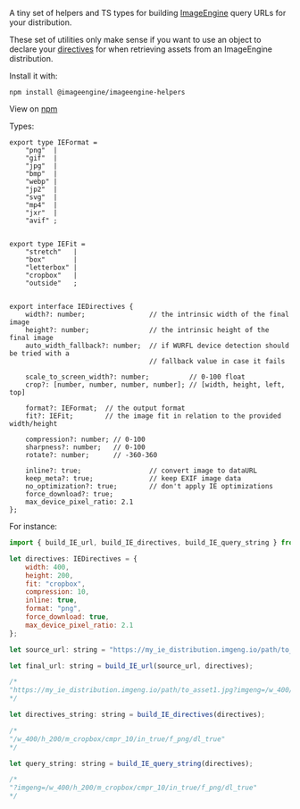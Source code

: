 A tiny set of helpers and TS types for building [ImageEngine](https://imageengine.io) query URLs for your distribution.

These set of utilities only make sense if you want to use an object to declare your [directives](https://support.imageengine.io/hc/en-us/articles/360058880672-directives) for when retrieving assets from an ImageEngine distribution.

Install it with:

`npm install @imageengine/imageengine-helpers`

View on [npm](https://www.npmjs.com/package/@imageengine/imageengine-helpers)

Types:

```
export type IEFormat =
    "png"  |
    "gif"  |
    "jpg"  |
    "bmp"  |
    "webp" |
    "jp2"  |
    "svg"  |
    "mp4"  |
    "jxr"  |
    "avif" ;


export type IEFit =
    "stretch"   |
    "box"       |
    "letterbox" |
    "cropbox"   |
    "outside"   ;


export interface IEDirectives {
    width?: number;                // the intrinsic width of the final image 
    height?: number;               // the intrinsic height of the final image
    auto_width_fallback?: number;  // if WURFL device detection should be tried with a
                                   // fallback value in case it fails

    scale_to_screen_width?: number;          // 0-100 float
    crop?: [number, number, number, number]; // [width, height, left, top]

    format?: IEFormat;  // the output format
    fit?: IEFit;        // the image fit in relation to the provided width/height

    compression?: number; // 0-100
    sharpness?: number;   // 0-100
    rotate?: number;      // -360-360

    inline?: true;                 // convert image to dataURL
    keep_meta?: true;              // keep EXIF image data
    no_optimization?: true;        // don't apply IE optimizations
    force_download?: true;
    max_device_pixel_ratio: 2.1
};
```

For instance:

```js
import { build_IE_url, build_IE_directives, build_IE_query_string } from "imageengine-helpers";

let directives: IEDirectives = {
    width: 400,
    height: 200,
    fit: "cropbox", 
    compression: 10,
    inline: true,
    format: "png",
    force_download: true,
    max_device_pixel_ratio: 2.1
};

let source_url: string = "https://my_ie_distribution.imgeng.io/path/to_asset1.jpg";

let final_url: string = build_IE_url(source_url, directives);

/*
"https://my_ie_distribution.imgeng.io/path/to_asset1.jpg?imgeng=/w_400/h_200/m_cropbox/cmpr_10/in_true/f_png/dl_true"
*/

let directives_string: string = build_IE_directives(directives);

/*
"/w_400/h_200/m_cropbox/cmpr_10/in_true/f_png/dl_true"
*/

let query_string: string = build_IE_query_string(directives);

/*
"?imgeng=/w_400/h_200/m_cropbox/cmpr_10/in_true/f_png/dl_true"
*/
```
